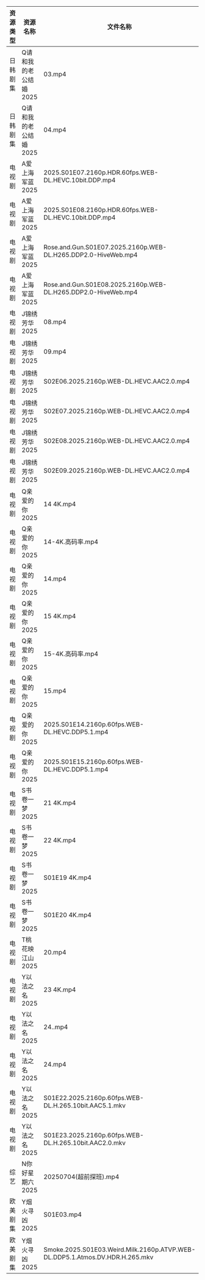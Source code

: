 | 资源类型 | 资源名称          | 文件名称                                                                         | 分享链接                                 | 更新时间                |
| ---- | ------------- | ---------------------------------------------------------------------------- | ------------------------------------ | ------------------- |
| 日韩剧集 | Q请和我的老公结婚2025 | 03.mp4                                                                       | https://pan.quark.cn/s/ec061c49ecfd  | 2025-07-04 01:30:56 |
| 日韩剧集 | Q请和我的老公结婚2025 | 04.mp4                                                                       | https://pan.quark.cn/s/ec061c49ecfd  | 2025-07-04 01:30:59 |
| 电视剧  | A爱上海军蓝2025    | 2025.S01E07.2160p.HDR.60fps.WEB-DL.HEVC.10bit.DDP.mp4                        | https://pan.quark.cn/s/b3e5acfb8fdc  | 2025-07-04 21:19:46 |
| 电视剧  | A爱上海军蓝2025    | 2025.S01E08.2160p.HDR.60fps.WEB-DL.HEVC.10bit.DDP.mp4                        | https://pan.quark.cn/s/b3e5acfb8fdc  | 2025-07-04 21:19:54 |
| 电视剧  | A爱上海军蓝2025    | Rose.and.Gun.S01E07.2025.2160p.WEB-DL.H265.DDP2.0-HiveWeb.mp4                | https://pan.quark.cn/s/b3e5acfb8fdc  | 2025-07-04 21:19:39 |
| 电视剧  | A爱上海军蓝2025    | Rose.and.Gun.S01E08.2025.2160p.WEB-DL.H265.DDP2.0-HiveWeb.mp4                | https://pan.quark.cn/s/b3e5acfb8fdc  | 2025-07-04 21:19:44 |
| 电视剧  | J锦绣芳华2025     | 08.mp4                                                                       | https://www.alipan.com/s/qHQkseRBx2r | 2025-07-04 20:03:26 |
| 电视剧  | J锦绣芳华2025     | 09.mp4                                                                       | https://www.alipan.com/s/qHQkseRBx2r | 2025-07-04 20:03:25 |
| 电视剧  | J锦绣芳华2025     | S02E06.2025.2160p.WEB-DL.HEVC.AAC2.0.mp4                                     | https://www.alipan.com/s/qHQkseRBx2r | 2025-07-04 08:03:27 |
| 电视剧  | J锦绣芳华2025     | S02E07.2025.2160p.WEB-DL.HEVC.AAC2.0.mp4                                     | https://www.alipan.com/s/qHQkseRBx2r | 2025-07-04 08:03:27 |
| 电视剧  | J锦绣芳华2025     | S02E08.2025.2160p.WEB-DL.HEVC.AAC2.0.mp4                                     | https://www.alipan.com/s/qHQkseRBx2r | 2025-07-04 20:03:25 |
| 电视剧  | J锦绣芳华2025     | S02E09.2025.2160p.WEB-DL.HEVC.AAC2.0.mp4                                     | https://www.alipan.com/s/qHQkseRBx2r | 2025-07-04 20:03:24 |
| 电视剧  | Q亲爱的你2025     | 14 4K.mp4                                                                    | https://www.alipan.com/s/MprfDaHXNYu | 2025-07-04 18:03:33 |
| 电视剧  | Q亲爱的你2025     | 14-4K.高码率.mp4                                                                | https://pan.quark.cn/s/1daa10912099  | 2025-07-04 16:29:48 |
| 电视剧  | Q亲爱的你2025     | 14.mp4                                                                       | https://www.alipan.com/s/MprfDaHXNYu | 2025-07-04 13:03:33 |
| 电视剧  | Q亲爱的你2025     | 15 4K.mp4                                                                    | https://www.alipan.com/s/MprfDaHXNYu | 2025-07-04 18:03:33 |
| 电视剧  | Q亲爱的你2025     | 15-4K.高码率.mp4                                                                | https://pan.quark.cn/s/1daa10912099  | 2025-07-04 16:29:57 |
| 电视剧  | Q亲爱的你2025     | 15.mp4                                                                       | https://www.alipan.com/s/MprfDaHXNYu | 2025-07-04 13:03:32 |
| 电视剧  | Q亲爱的你2025     | 2025.S01E14.2160p.60fps.WEB-DL.HEVC.DDP5.1.mp4                               | https://pan.quark.cn/s/1daa10912099  | 2025-07-04 16:30:01 |
| 电视剧  | Q亲爱的你2025     | 2025.S01E15.2160p.60fps.WEB-DL.HEVC.DDP5.1.mp4                               | https://pan.quark.cn/s/1daa10912099  | 2025-07-04 16:30:11 |
| 电视剧  | S书卷一梦2025     | 21 4K.mp4                                                                    | https://www.alipan.com/s/esC547vA1MK | 2025-07-04 20:03:43 |
| 电视剧  | S书卷一梦2025     | 22 4K.mp4                                                                    | https://www.alipan.com/s/esC547vA1MK | 2025-07-04 20:03:43 |
| 电视剧  | S书卷一梦2025     | S01E19 4K.mp4                                                                | https://www.alipan.com/s/esC547vA1MK | 2025-07-04 13:00:15 |
| 电视剧  | S书卷一梦2025     | S01E20 4K.mp4                                                                | https://www.alipan.com/s/esC547vA1MK | 2025-07-04 13:00:14 |
| 电视剧  | T桃花映江山2025    | 20.mp4                                                                       | https://www.alipan.com/s/2b6AjmS7RVi | 2025-07-04 21:03:47 |
| 电视剧  | Y以法之名2025     | 23 4K.mp4                                                                    | https://www.alipan.com/s/pQdH7sxTrRw | 2025-07-04 20:03:53 |
| 电视剧  | Y以法之名2025     | 24..mp4                                                                      | https://www.alipan.com/s/pQdH7sxTrRw | 2025-07-04 20:03:53 |
| 电视剧  | Y以法之名2025     | 24.mp4                                                                       | https://www.alipan.com/s/pQdH7sxTrRw | 2025-07-04 20:03:52 |
| 电视剧  | Y以法之名2025     | S01E22.2025.2160p.60fps.WEB-DL.H.265.10bit.AAC5.1.mkv                        | https://www.alipan.com/s/pQdH7sxTrRw | 2025-07-04 08:03:52 |
| 电视剧  | Y以法之名2025     | S01E23.2025.2160p.60fps.WEB-DL.H.265.10bit.AAC2.0.mkv                        | https://www.alipan.com/s/pQdH7sxTrRw | 2025-07-04 20:03:52 |
| 综艺   | N你好星期六2025    | 20250704(超前探班).mp4                                                           | https://www.alipan.com/s/nvuMvPrHLGa | 2025-07-04 16:04:16 |
| 欧美剧集 | Y烟火寻凶2025     | S01E03.mp4                                                                   | https://pan.quark.cn/s/96d5d0ce3ae2  | 2025-07-04 10:37:23 |
| 欧美剧集 | Y烟火寻凶2025     | Smoke.2025.S01E03.Weird.Milk.2160p.ATVP.WEB-DL.DDP5.1.Atmos.DV.HDR.H.265.mkv | https://pan.quark.cn/s/96d5d0ce3ae2  | 2025-07-04 10:37:27 |
